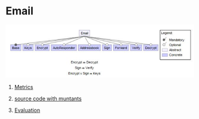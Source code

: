 # Email

![image](https://raw.githubusercontent.com/fischerJF/vamos2020/master/featureModel/Email.JPG)

1. [Metrics](https://github.com/fischerJF/vamos2020/blob/master/metrics/Email.csv)
 
2. [source code with muntants](https://github.com/fischerJF/vamos2020/tree/master/dataset_with_mutant/email)

3. [Evaluation](https://github.com/fischerJF/vamos2020/tree/master/workspace_IncLing/email)

